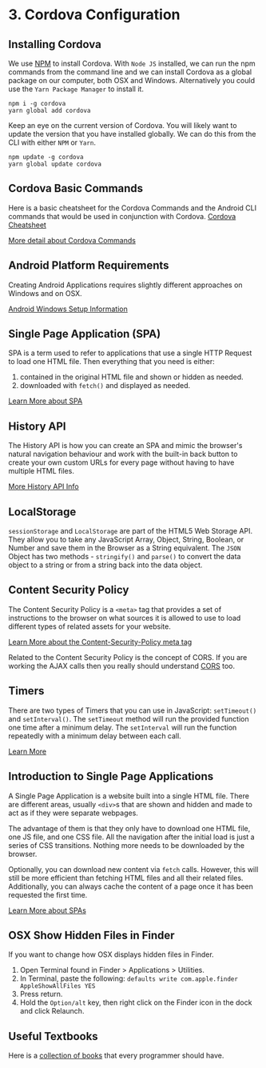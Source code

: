# 3. Cordova Configuration

## Installing Cordova

We use [NPM](https://npmjs.com) to install Cordova. With `Node JS` installed, we can run the npm commands from the command line and we can install Cordova as a global package on our computer, both OSX and Windows. Alternatively you could use the `Yarn Package Manager` to install it.

```
npm i -g cordova
yarn global add cordova
```

Keep an eye on the current version of Cordova. You will likely want to update the version that you have installed globally. We can do this from the CLI with either `NPM` or `Yarn`.

```
npm update -g cordova
yarn global update cordova
```

## Cordova Basic Commands

Here is a basic cheatsheet for the Cordova Commands and the Android CLI commands that would be used in conjunction with Cordova. [Cordova Cheatsheet](https://codepen.io/mad-d/pen/OPPyOw)

[More detail about Cordova Commands](./cordova-commands.md)


## Android Platform Requirements

Creating Android Applications requires slightly different approaches on Windows and on OSX.

[Android Windows Setup Information](./android.md)


## Single Page Application (SPA)

SPA is a term used to refer to applications that use a single HTTP Request to load one HTML file. Then everything that you need is either:

1. contained in the original HTML file and shown or hidden as needed.
2. downloaded with `fetch()` and displayed as needed.

<YouTube
    title="Single Page Applications"
    url="https://www.youtube.com/embed/wlVmmsMD28w"
/>

[Learn More about SPA](./spa.md)

## History API

The History API is how you can create an SPA and mimic the browser's natural navigation behaviour and work with the built-in back button to create your own custom URLs for every page without having to have multiple HTML files.

[More History API Info](./history.md)


## LocalStorage

`sessionStorage` and `LocalStorage` are part of the HTML5 Web Storage API. They allow you to take any JavaScript Array, Object, String, Boolean, or Number and save them in the Browser as a String equivalent. The `JSON` Object has two methods - `stringify()` and `parse()` to convert the data object to a string or from a string back into the data object.

<YouTube
    title="Web Storage API"
    url="https://www.youtube.com/embed/hOCYNdgsUfs"
/>

<YouTube
    title="Caching Data with LocalStorage"
    url="https://www.youtube.com/embed/fe6rCk7a6u0"
/>


## Content Security Policy

The Content Security Policy is a `<meta>` tag that provides a set of instructions to the browser on what sources it is allowed to use to load different types of related assets for your website.

[Learn More about the Content-Security-Policy meta tag](./csp.md)

Related to the Content Security Policy is the concept of CORS. If you are working the AJAX calls then you really should understand [CORS](./cors.md) too.

## Timers

There are two types of Timers that you can use in JavaScript: `setTimeout()` and `setInterval()`. The `setTimeout` method will run the provided function one time after a minimum delay. The `setInterval` will run the function repeatedly with a minimum delay between each call.

[Learn More](./timers.md)


## Introduction to Single Page Applications

A Single Page Application is a website built into a single HTML file. There are different areas, usually `<div>`s that are shown and hidden and made to act as if they were separate webpages. 

The advantage of them is that they only have to download one HTML file, one JS file, and one CSS file. All the navigation after the initial load is just a series of CSS transitions. Nothing more needs to be downloaded by the browser.

Optionally, you can download new content via `fetch` calls. However, this will still be more efficient than fetching HTML files and all their related files. Additionally, you can always cache the content of a page once it has been requested the first time.

[Learn More about SPAs](./spa.md)


## OSX Show Hidden Files in Finder

If you want to change how OSX displays hidden files in Finder.

1. Open Terminal found in Finder > Applications > Utilities.
2. In Terminal, paste the following: `defaults write com.apple.finder AppleShowAllFiles YES` 
3. Press return.
4. Hold the `Option/alt` key, then right click on the Finder icon in the dock and click Relaunch.

<YouTube
    title="Show Hidden Files"
    url="https://www.youtube.com/embed/Gky4lD8yNJE"
/>
 
## Useful Textbooks

Here is a [collection of books](./orly.md) that every programmer should have.